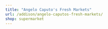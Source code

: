 ```yaml
---
title: "Angelo Caputo's Fresh Markets"
url: /addison/angelo-caputos-fresh-markets/
shop: supermarket
---
```

